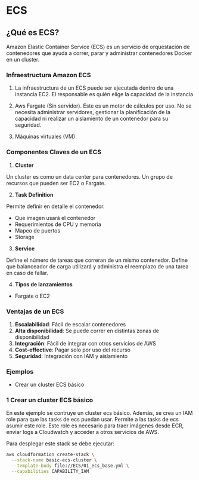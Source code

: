 # ECS

## ¿Qué es ECS?

Amazon Elastic Container Service (ECS) es un servicio de orquestación de contenedores que ayuda a correr, parar y administrar contenedores Docker en un cluster.

### Infraestructura Amazon ECS

1. La infraestructura de un ECS puede ser ejecutada dentro de una instancia EC2. El responsable es quién elige la capacidad de la instancia

2. Aws Fargate (Sin servidor). Este es un motor de cálculos por uso. No se necesita administrar servidores, gestionar la planificación de la capacidad ni realizar un aislamiento de un contenedor para su seguridad.

3. Máquinas virtuales (VM)

### Componentes Claves de un ECS

1. **Cluster**

Un cluster es como un data center para contenedores. Un grupo de recursos que pueden ser EC2 o Fargate.

2. **Task Definition**

Permite definir en detalle el contenedor.

- Que imagen usará el contenedor
- Requerimientos de CPU y memoria
- Mapeo de puertos
- Storage

3. **Service**

Define el número de tareas que correran de un mismo contenedor. Define que balanceador de carga utilizará y administra el reemplazo de una tarea en caso de fallar.

4. **Tipos de lanzamientos**

- Fargate o EC2

### Ventajas de un ECS

1. **Escalabilidad**: Fácil de escalar contenedores
2. **Alta disponibilidad**: Se puede correr en distintas zonas de disponibilidad
3. **Integración**: Fácil de integrar con otros servicios de AWS
4. **Cost-effective**: Pagar solo por uso del recurso
5. **Seguridad**: Integración con IAM y aislamiento

### Ejemplos

- Crear un cluster ECS básico

### 1 Crear un cluster ECS básico

En este ejemplo se contruye un cluster ecs básico. Además, se crea un IAM role para que las tasks de ecs puedan usar. Permite a las tasks de ecs asumir este role. Este role es necesario para traer imágenes desde ECR, enviar logs a Cloudwatch y acceder a otros servicios de AWS.

Para desplegar este stack se debe ejecutar:

```bash
aws cloudformation create-stack \
  --stack-name basic-ecs-cluster \
  --template-body file://ECS/01_ecs_base.yml \
  --capabilities CAPABILITY_IAM
```